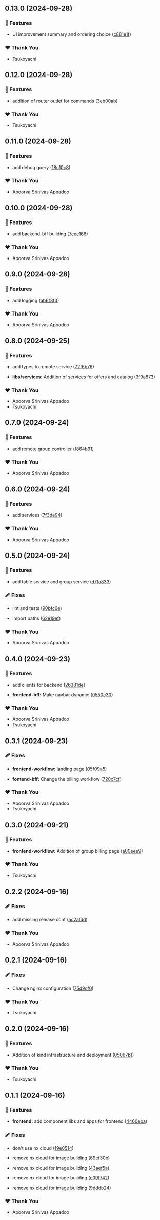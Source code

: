 ## 0.13.0 (2024-09-28)


### 🚀 Features

- UI improvement summary and ordering choice ([c881e1f](https://github.com/StartUpNationLabs/spos/commit/c881e1f))


### ❤️  Thank You

- Tsukoyachi

## 0.12.0 (2024-09-28)


### 🚀 Features

- addition of router outlet for commands ([3eb00ab](https://github.com/StartUpNationLabs/spos/commit/3eb00ab))


### ❤️  Thank You

- Tsukoyachi

## 0.11.0 (2024-09-28)


### 🚀 Features

- add debug query ([18c10c8](https://github.com/StartUpNationLabs/spos/commit/18c10c8))


### ❤️  Thank You

- Apoorva Srinivas Appadoo

## 0.10.0 (2024-09-28)


### 🚀 Features

- add backend-bff building ([7cee166](https://github.com/StartUpNationLabs/spos/commit/7cee166))


### ❤️  Thank You

- Apoorva Srinivas Appadoo

## 0.9.0 (2024-09-28)


### 🚀 Features

- add logging ([ab6f3f3](https://github.com/StartUpNationLabs/spos/commit/ab6f3f3))


### ❤️  Thank You

- Apoorva Srinivas Appadoo

## 0.8.0 (2024-09-25)


### 🚀 Features

- add types to remote service ([72f6b76](https://github.com/StartUpNationLabs/spos/commit/72f6b76))

- **libs/services:** Addition of services for offers and catalog ([3f9a873](https://github.com/StartUpNationLabs/spos/commit/3f9a873))


### ❤️  Thank You

- Apoorva Srinivas Appadoo
- Tsukoyachi

## 0.7.0 (2024-09-24)


### 🚀 Features

- add remote group controller ([f864b91](https://github.com/StartUpNationLabs/spos/commit/f864b91))


### ❤️  Thank You

- Apoorva Srinivas Appadoo

## 0.6.0 (2024-09-24)


### 🚀 Features

- add services ([7f3de94](https://github.com/StartUpNationLabs/spos/commit/7f3de94))


### ❤️  Thank You

- Apoorva Srinivas Appadoo

## 0.5.0 (2024-09-24)


### 🚀 Features

- add table service and group service ([d7fa833](https://github.com/StartUpNationLabs/spos/commit/d7fa833))


### 🩹 Fixes

- lint and tests ([90bfc6e](https://github.com/StartUpNationLabs/spos/commit/90bfc6e))

- import paths ([62e19ef](https://github.com/StartUpNationLabs/spos/commit/62e19ef))


### ❤️  Thank You

- Apoorva Srinivas Appadoo

## 0.4.0 (2024-09-23)


### 🚀 Features

- add clients for backend ([26381de](https://github.com/StartUpNationLabs/spos/commit/26381de))

- **frontend-bff:** Make navbar dynamic ([0550c30](https://github.com/StartUpNationLabs/spos/commit/0550c30))


### ❤️  Thank You

- Apoorva Srinivas Appadoo
- Tsukoyachi

## 0.3.1 (2024-09-23)


### 🩹 Fixes

- **frontend-workflow:** landing page ([05f09a5](https://github.com/StartUpNationLabs/spos/commit/05f09a5))

- **fontend-bff:** Change the billing workflow ([720c7cf](https://github.com/StartUpNationLabs/spos/commit/720c7cf))


### ❤️  Thank You

- Apoorva Srinivas Appadoo
- Tsukoyachi

## 0.3.0 (2024-09-21)


### 🚀 Features

- **frontend-workflow:** Addition of group billing page ([a00eee9](https://github.com/StartUpNationLabs/spos/commit/a00eee9))


### ❤️  Thank You

- Tsukoyachi

## 0.2.2 (2024-09-16)


### 🩹 Fixes

- add missing release conf ([ac2afdd](https://github.com/StartUpNationLabs/spos/commit/ac2afdd))


### ❤️  Thank You

- Apoorva Srinivas Appadoo

## 0.2.1 (2024-09-16)


### 🩹 Fixes

- Change nginx configuration ([75d9cf0](https://github.com/StartUpNationLabs/spos/commit/75d9cf0))


### ❤️  Thank You

- Tsukoyachi

## 0.2.0 (2024-09-16)


### 🚀 Features

- Addition of kind infrastructure and deployment ([05067b1](https://github.com/StartUpNationLabs/spos/commit/05067b1))


### ❤️  Thank You

- Tsukoyachi

## 0.1.1 (2024-09-16)


### 🚀 Features

- **frontend:** add component libs and apps for frontend ([4460eba](https://github.com/StartUpNationLabs/spos/commit/4460eba))


### 🩹 Fixes

- don't use nx cloud ([19e0514](https://github.com/StartUpNationLabs/spos/commit/19e0514))

- remove nx cloud for image building ([69ef30b](https://github.com/StartUpNationLabs/spos/commit/69ef30b))

- remove nx cloud for image building ([43aef5a](https://github.com/StartUpNationLabs/spos/commit/43aef5a))

- remove nx cloud for image building ([c09f742](https://github.com/StartUpNationLabs/spos/commit/c09f742))

- remove nx cloud for image building ([9dddb24](https://github.com/StartUpNationLabs/spos/commit/9dddb24))


### ❤️  Thank You

- Apoorva Srinivas Appadoo